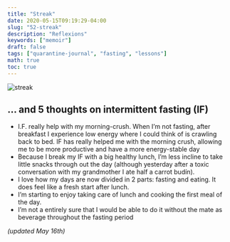 ```yaml
---
title: "Streak"
date: 2020-05-15T09:19:29-04:00
slug: "52-streak"
description: "Reflexions"
keywords: ["memoir"]
draft: false
tags: ["quarantine-journal", "fasting", "lessons"]
math: true
toc: true
---
```


![streak](/addhana/52-streak.png)

<h2> … and 5 thoughts on intermittent fasting (IF)</h2>

* I.F. really help with my morning-crush. When I’m not fasting, after breakfast I experience low energy where I could think of is crawling back to bed. IF has really helped me with the morning crush, allowing me to be more productive and have a more energy-stable day
* Because I break my IF with a big healthy lunch, I’m less incline to take little snacks through out the day (although yesterday after a toxic conversation with my grandmother I ate half a carrot budín).
* I love how my days are now divided in 2 parts: fasting and eating. It does feel like a fresh start after lunch.
* I’m starting to enjoy taking care of lunch and cooking the first meal of the day.
* I’m not a entirely sure that I would be able to do it without the mate as beverage throughout the fasting period

*(updated May 16th)*